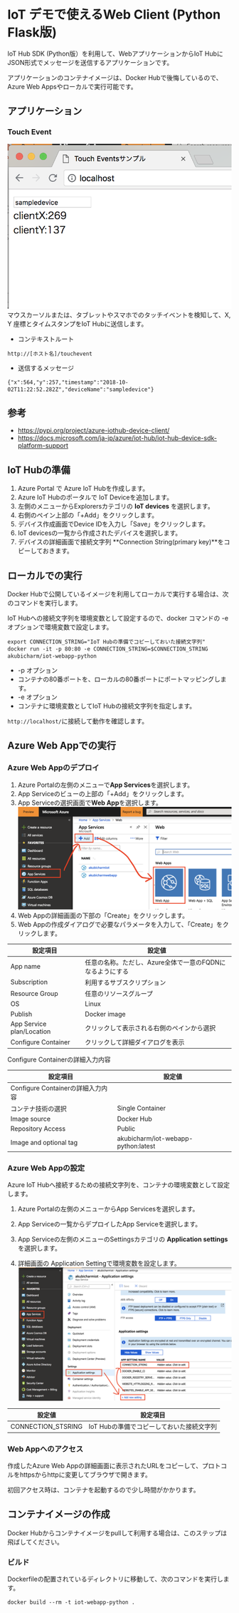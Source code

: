 # IoT デモで使えるWeb Client (Python Flask版)

IoT Hub SDK (Python版）を利用して、WebアプリケーションからIoT HubにJSON形式でメッセージを送信するアプリケーションです。

アプリケーションのコンテナイメージは、Docker Hubで後悔しているので、Azure Web Appsやローカルで実行可能です。

## アプリケーション
### Touch Event
![](./images/toucheventapp.png)
マウスカーソルまたは、タブレットやスマホでのタッチイベントを検知して、X, Y 座標とタイムスタンプをIoT Hubに送信します。

* コンテキストルート
```
http://[ホスト名]/touchevent
```
* 送信するメッセージ
```
{"x":564,"y":257,"timestamp":"2018-10-02T11:22:52.282Z","deviceName":"sampledevice"}
```

## 参考
* https://pypi.org/project/azure-iothub-device-client/
* https://docs.microsoft.com/ja-jp/azure/iot-hub/iot-hub-device-sdk-platform-support


## IoT Hubの準備

1. Azure Portal で Azure IoT Hubを作成します。
1. Azure IoT Hubのポータルで IoT Deviceを追加します。
 1. 左側のメニューからExplorersカテゴリの **IoT devices** を選択します。
 1. 右側のペイン上部の「+Add」をクリックします。
 1. デバイス作成画面でDevice IDを入力し「Save」をクリックします。
1. IoT devicesの一覧から作成されたデバイスを選択します。
1. デバイスの詳細画面で接続文字列 **Connection String(primary key)**をコピーしておきます。


## ローカルでの実行

Docker Hubで公開しているイメージを利用してローカルで実行する場合は、次のコマンドを実行します。

IoT Hubへの接続文字列を環境変数として設定するので、docker コマンドの -e オプションで環境変数で設定します。
```
export CONNECTION_STRING="IoT Hubの準備でコピーしておいた接続文字列"
docker run -it -p 80:80 -e CONNECTION_STRING=$CONNECTION_STRING akubicharm/iot-webapp-python
```

* -p オプション
 * コンテナの80番ポートを、ローカルの80番ポートにポートマッピングします。
* -e オプション
 * コンテナに環境変数としてIoT Hubの接続文字列を指定します。

`http://localhost/`に接続して動作を確認します。


## Azure Web Appでの実行

### Azure Web Appのデプロイ
1. Azure Portalの左側のメニューで**App Services**を選択します。
1. App Serviceのビューの上部の「+Add」をクリックします。
1. App Serviceの選択画面で**Web App**を選択します。
![](./images/createwebapp.png)
1. Web Appの詳細画面の下部の「Create」をクリックします。
1. Web Appの作成ダイアログで必要なパラメータを入力して、「Create」をクリックします。

|設定項目|設定値|
|---|---|
|App name|任意の名称。ただし、Azure全体で一意のFQDNになるようにする|
|Subscription|利用するサブスクリプション|
|Resource Group|任意のリソースグループ|
|OS|Linux|
|Publish|Docker image|
|App Service plan/Location|クリックして表示される右側のペインから選択|
|Configure Container|クリックして詳細ダイアログを表示|

Configure Containerの詳細入力内容

|設定項目|設定値|
|---|---|
|Configure Containerの詳細入力内容||
|コンテナ技術の選択|Single Container|
|Image source|Docker Hub|
|Repository Access|Public|
|Image and optional tag|akubicharm/iot-webapp-python:latest|

### Azure Web Appの設定
Azure IoT Hubへ接続するための接続文字列を、コンテナの環境変数として設定します。

1. Azure Portalの左側のメニューからApp Servicesを選択します。

1. App Serviceの一覧からデプロイしたApp Serviceを選択します。

1. App Serviceの左側のメニューのSettingsカテゴリの **Application settings** を選択します。

1. 詳細画面の Application Settingで環境変数を設定します。
![](./images/appsettings.png)

|設定値|設定項目|
|---|---|
|CONNECTION_STSRING|IoT Hubの準備でコピーしておいた接続文字列|

### Web Appへのアクセス
作成したAzure Web Appの詳細画面に表示されたURLをコピーして、プロトコルをhttpsからhttpに変更してブラウザで開きます。

初回アクセス時は、コンテナを起動するので少し時間がかかります。

## コンテナイメージの作成

Docker Hubからコンテナイメージをpullして利用する場合は、このステップは飛ばしてください。

### ビルド
Dockerfileの配置されているディレクトリに移動して、次のコマンドを実行します。
```
docker build --rm -t iot-webapp-python .
```
